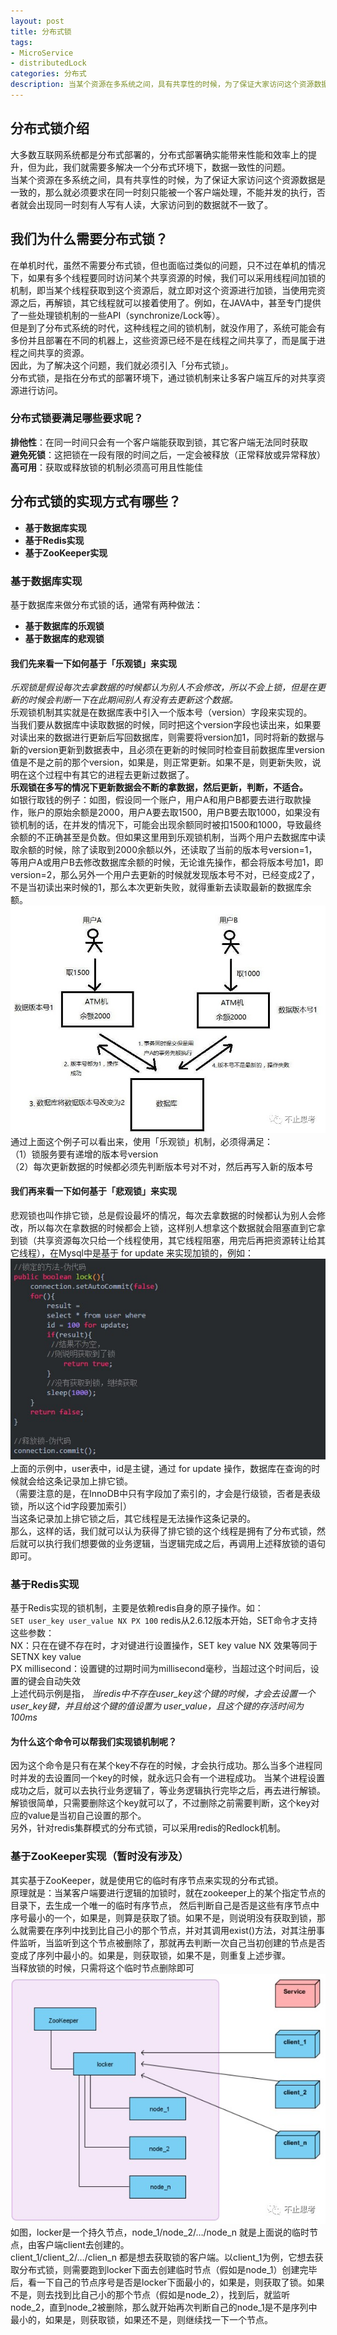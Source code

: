 ```yaml
---
layout: post
title: 分布式锁
tags:
- MicroService
- distributedLock
categories: 分布式
description: 当某个资源在多系统之间，具有共享性的时候，为了保证大家访问这个资源数据是一致的，那么就必须要求在同一时刻只能被一个客户端处理，不能并发的执行，否者就会出现同一时刻有人写有人读，大家访问到的数据就不一致了
---
```

## 分布式锁介绍
大多数互联网系统都是分布式部署的，分布式部署确实能带来性能和效率上的提升，但为此，我们就需要多解决一个分布式环境下，数据一致性的问题。  
当某个资源在多系统之间，具有共享性的时候，为了保证大家访问这个资源数据是一致的，那么就必须要求在同一时刻只能被一个客户端处理，不能并发的执行，否者就会出现同一时刻有人写有人读，大家访问到的数据就不一致了。

<!-- more -->

## 我们为什么需要分布式锁？
在单机时代，虽然不需要分布式锁，但也面临过类似的问题，只不过在单机的情况下，如果有多个线程要同时访问某个共享资源的时候，我们可以采用线程间加锁的机制，即当某个线程获取到这个资源后，就立即对这个资源进行加锁，当使用完资源之后，再解锁，其它线程就可以接着使用了。例如，在JAVA中，甚至专门提供了一些处理锁机制的一些API（synchronize/Lock等）。  
但是到了分布式系统的时代，这种线程之间的锁机制，就没作用了，系统可能会有多份并且部署在不同的机器上，这些资源已经不是在线程之间共享了，而是属于进程之间共享的资源。  
因此，为了解决这个问题，我们就必须引入「分布式锁」。  
分布式锁，是指在分布式的部署环境下，通过锁机制来让多客户端互斥的对共享资源进行访问。  
### 分布式锁要满足哪些要求呢？  
**排他性**：在同一时间只会有一个客户端能获取到锁，其它客户端无法同时获取  
**避免死锁**：这把锁在一段有限的时间之后，一定会被释放（正常释放或异常释放）  
**高可用**：获取或释放锁的机制必须高可用且性能佳  
## 分布式锁的实现方式有哪些？
- **基于数据库实现**
- **基于Redis实现**
- **基于ZooKeeper实现**
### 基于数据库实现
基于数据库来做分布式锁的话，通常有两种做法：
- **基于数据库的乐观锁**
- **基于数据库的悲观锁**
#### 我们先来看一下如何基于「乐观锁」来实现
*乐观锁是假设每次去拿数据的时候都认为别人不会修改，所以不会上锁，但是在更新的时候会判断一下在此期间别人有没有去更新这个数据。*  
乐观锁机制其实就是在数据库表中引入一个版本号（version）字段来实现的。  
当我们要从数据库中读取数据的时候，同时把这个version字段也读出来，如果要对读出来的数据进行更新后写回数据库，则需要将version加1，同时将新的数据与新的version更新到数据表中，且必须在更新的时候同时检查目前数据库里version值是不是之前的那个version，如果是，则正常更新。如果不是，则更新失败，说明在这个过程中有其它的进程去更新过数据了。  
**乐观锁在多写的情况下更新数据会不断的拿数据，然后更新，判断，不适合。**  
如银行取钱的例子：如图，假设同一个账户，用户A和用户B都要去进行取款操作，账户的原始余额是2000，用户A要去取1500，用户B要去取1000，如果没有锁机制的话，在并发的情况下，可能会出现余额同时被扣1500和1000，导致最终余额的不正确甚至是负数。但如果这里用到乐观锁机制，当两个用户去数据库中读取余额的时候，除了读取到2000余额以外，还读取了当前的版本号version=1，等用户A或用户B去修改数据库余额的时候，无论谁先操作，都会将版本号加1，即version=2，那么另外一个用户去更新的时候就发现版本号不对，已经变成2了，不是当初读出来时候的1，那么本次更新失败，就得重新去读取最新的数据库余额。  
![取款](\assets\img\distributed_1.jpg)
通过上面这个例子可以看出来，使用「乐观锁」机制，必须得满足：  
（1）锁服务要有递增的版本号version  
（2）每次更新数据的时候都必须先判断版本号对不对，然后再写入新的版本号  
#### 我们再来看一下如何基于「悲观锁」来实现
悲观锁也叫作排它锁，总是假设最坏的情况，每次去拿数据的时候都认为别人会修改，所以每次在拿数据的时候都会上锁，这样别人想拿这个数据就会阻塞直到它拿到锁（共享资源每次只给一个线程使用，其它线程阻塞，用完后再把资源转让给其它线程），在Mysql中是基于 for update 来实现加锁的，例如：  
![悲观锁](\assets\img\distributed_2.jpg)
上面的示例中，user表中，id是主键，通过 for update 操作，数据库在查询的时候就会给这条记录加上排它锁。  
（需要注意的是，在InnoDB中只有字段加了索引的，才会是行级锁，否者是表级锁，所以这个id字段要加索引）  
当这条记录加上排它锁之后，其它线程是无法操作这条记录的。  
那么，这样的话，我们就可以认为获得了排它锁的这个线程是拥有了分布式锁，然后就可以执行我们想要做的业务逻辑，当逻辑完成之后，再调用上述释放锁的语句即可。  
### 基于Redis实现
基于Redis实现的锁机制，主要是依赖redis自身的原子操作。如：  
`
SET user_key user_value NX PX 100
`
redis从2.6.12版本开始，SET命令才支持这些参数：  
NX：只在在键不存在时，才对键进行设置操作，SET key value NX 效果等同于 SETNX key value  
PX millisecond：设置键的过期时间为millisecond毫秒，当超过这个时间后，设置的键会自动失效  
上述代码示例是指，
*当redis中不存在user_key这个键的时候，才会去设置一个user_key键，并且给这个键的值设置为 user_value，且这个键的存活时间为100ms*  
#### 为什么这个命令可以帮我们实现锁机制呢？  
因为这个命令是只有在某个key不存在的时候，才会执行成功。那么当多个进程同时并发的去设置同一个key的时候，就永远只会有一个进程成功。
当某个进程设置成功之后，就可以去执行业务逻辑了，等业务逻辑执行完毕之后，再去进行解锁。
解锁很简单，只需要删除这个key就可以了，不过删除之前需要判断，这个key对应的value是当初自己设置的那个。  
另外，针对redis集群模式的分布式锁，可以采用redis的Redlock机制。  
### 基于ZooKeeper实现（暂时没有涉及）
其实基于ZooKeeper，就是使用它的临时有序节点来实现的分布式锁。  
原理就是：当某客户端要进行逻辑的加锁时，就在zookeeper上的某个指定节点的目录下，去生成一个唯一的临时有序节点， 然后判断自己是否是这些有序节点中序号最小的一个，如果是，则算是获取了锁。如果不是，则说明没有获取到锁，那么就需要在序列中找到比自己小的那个节点，并对其调用exist()方法，对其注册事件监听，当监听到这个节点被删除了，那就再去判断一次自己当初创建的节点是否变成了序列中最小的。如果是，则获取锁，如果不是，则重复上述步骤。  
当释放锁的时候，只需将这个临时节点删除即可
![zookeeper](\assets\img\distributed_3.jpg)  
如图，locker是一个持久节点，node_1/node_2/…/node_n 就是上面说的临时节点，由客户端client去创建的。  
client_1/client_2/…/clien_n 都是想去获取锁的客户端。以client_1为例，它想去获取分布式锁，则需要跑到locker下面去创建临时节点（假如是node_1）创建完毕后，看一下自己的节点序号是否是locker下面最小的，如果是，则获取了锁。如果不是，则去找到比自己小的那个节点（假如是node_2），找到后，就监听node_2，直到node_2被删除，那么就开始再次判断自己的node_1是不是序列中最小的，如果是，则获取锁，如果还不是，则继续找一下一个节点。

